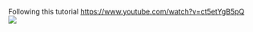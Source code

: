 Following this tutorial https://www.youtube.com/watch?v=ct5etYgB5pQ \
![](https://i.imgur.com/Hv5jGny.gif)

